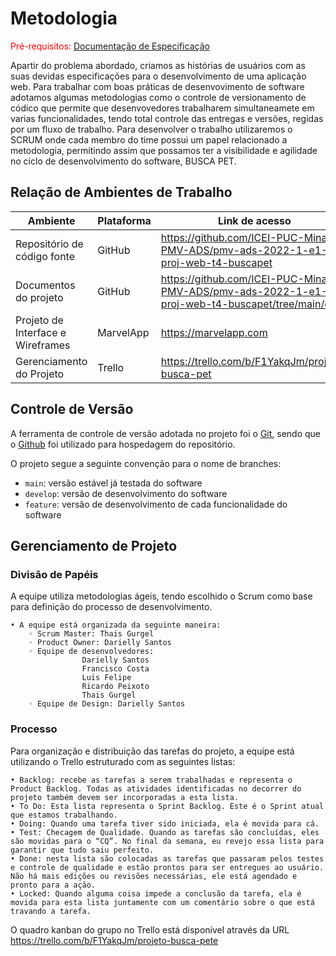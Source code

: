 
# Metodologia

<span style="color:red">Pré-requisitos: <a href="2-Especificação do Projeto.md"> Documentação de Especificação</a></span>

Apartir do problema abordado, criamos as  histórias de usuários com as suas devidas especificações para o desenvolvimento de uma aplicação web. Para trabalhar com boas práticas de desenvovimento de software adotamos algumas metodologias como o controle de versionamento de códico que permite que desenvovedores trabalharem simultaneamete em varias funcionalidades, tendo total controle das entregas e versões, regidas por um fluxo de trabalho. Para desenvolver o trabalho utilizaremos o SCRUM onde cada membro do time possui um papel relacionado a metodologia, permitindo assim que possamos ter a visibilidade e agilidade no ciclo de desenvolvimento do software, <span>BUSCA PET.</span> 

## Relação de Ambientes de Trabalho

| Ambiente | Plataforma | Link de acesso |
|----------|------------|----------------|
| Repositório de código fonte | GitHub | https://github.com/ICEI-PUC-Minas-PMV-ADS/pmv-ads-2022-1-e1-proj-web-t4-buscapet |
| Documentos do projeto | GitHub | https://github.com/ICEI-PUC-Minas-PMV-ADS/pmv-ads-2022-1-e1-proj-web-t4-buscapet/tree/main/docs  |
| Projeto de Interface e  Wireframes | MarvelApp  | https://marvelapp.com  |
| Gerenciamento do Projeto | Trello | https://trello.com/b/F1YakqJm/projeto-busca-pet

## Controle de Versão

A ferramenta de controle de versão adotada no projeto foi o
[Git](https://git-scm.com/), sendo que o [Github](https://github.com)
foi utilizado para hospedagem do repositório.

O projeto segue a seguinte convenção para o nome de branches:

- `main`: versão estável já testada do software
- `develop`: versão de desenvolvimento do software
- `feature`: versão de desenvolvimento de cada funcionalidade do software

## Gerenciamento de Projeto

### Divisão de Papéis

A equipe utiliza metodologias ágeis, tendo escolhido o Scrum como base para definição do processo de desenvolvimento.
   
    • A equipe está organizada da seguinte maneira:
        ◦ Scrum Master: Thais Gurgel
        ◦ Product Owner: Darielly Santos
        ◦ Equipe de desenvolvedores:
                    Darielly Santos
                    Francisco Costa
                    Luis Felipe
                    Ricardo Peixoto
                    Thais Gurgel
        ◦ Equipe de Design: Darielly Santos

### Processo


Para organização e distribuição das tarefas do projeto, a equipe está utilizando o Trello estruturado com as seguintes listas: 

    • Backlog: recebe as tarefas a serem trabalhadas e representa o Product Backlog. Todas as atividades identificadas no decorrer do projeto também devem ser incorporadas a esta lista.
    • To Do: Esta lista representa o Sprint Backlog. Este é o Sprint atual que estamos trabalhando.
    • Doing: Quando uma tarefa tiver sido iniciada, ela é movida para cá.
    • Test: Checagem de Qualidade. Quando as tarefas são concluídas, eles são movidas para o “CQ”. No final da semana, eu revejo essa lista para garantir que tudo saiu perfeito.
    • Done: nesta lista são colocadas as tarefas que passaram pelos testes e controle de qualidade e estão prontos para ser entregues ao usuário. Não há mais edições ou revisões necessárias, ele está agendado e pronto para a ação.
    • Locked: Quando alguma coisa impede a conclusão da tarefa, ela é movida para esta lista juntamente com um comentário sobre o que está travando a tarefa.

O quadro kanban do grupo no Trello está disponível através da URL https://trello.com/b/F1YakqJm/projeto-busca-pete 

